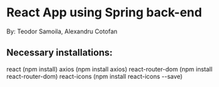 # React App using Spring back-end
By: Teodor Samoila, Alexandru Cotofan

## Necessary installations:
react (npm install)
axios (npm install axios)
react-router-dom (npm install react-router-dom)
react-icons (npm install react-icons --save)

